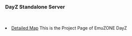 <h3>DayZ Standalone Server</h3>
<br>
<br>
<li><a href="https://raw.githubusercontent.com/EmuZONE/DayZ-Standalone-Server/master/Extras/Maps/Chernarus-Map_Detailed.jpg"/>Detailed Map</a>
This is the Project Page of EmuZONE DayZ

